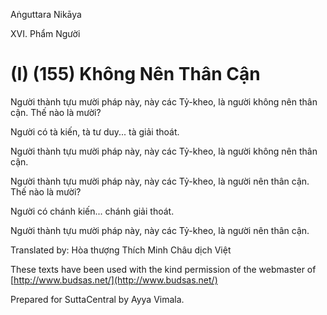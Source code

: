  

Aṅguttara Nikāya

XVI. Phẩm Người

# (I) (155) Không Nên Thân Cận

Người thành tựu mười pháp này, này các Tỷ-kheo, là người không nên thân cận. Thế nào là mười?

Người có tà kiến, tà tư duy... tà giải thoát.

Người thành tựu mười pháp này, này các Tỷ-kheo, là người không nên thân cận.

Người thành tựu mười pháp này, này các Tỷ-kheo, là người nên thân cận. Thế nào là mười?

Người có chánh kiến... chánh giải thoát.

Người thành tựu mười pháp này, này các Tỷ-kheo, là người nên thân cận.

Translated by: Hòa thượng Thích Minh Châu dịch Việt

These texts have been used with the kind permission of the webmaster of [http://www.budsas.net/](http://www.budsas.net/)

Prepared for SuttaCentral by Ayya Vimala.